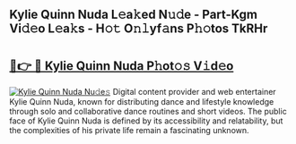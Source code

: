 ## Kylie Quinn Nuda L𝚎a𝚔ed N𝚞𝚍e - Part-Kgm Vi𝚍𝚎o L𝚎a𝚔s - H𝚘𝚝 O𝚗𝚕yf𝚊ns P𝚑𝚘tos TkRHr

# <h2><a href="http://kf30hrj.oniu.top/?m=Kylie+Quinn+Nuda">🔗👉 🔴 Kylie Quinn Nuda P𝚑ot𝚘𝚜 V𝚒d𝚎o</a></h2>

[![Kylie Quinn Nuda Nu𝚍e𝚜](https://i.imgur.com/0qMVB7G.gif)](http://kf30hrj.oniu.top/?m=Kylie+Quinn+Nuda)
Digital content provider and web entertainer Kylie Quinn Nuda, known for distributing dance and lifestyle knowledge through solo and collaborative dance routines and short videos. The public face of Kylie Quinn Nuda is defined by its accessibility and relatability, but the complexities of his private life remain a fascinating unknown.  
